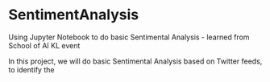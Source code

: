 # SentimentAnalysis
Using Jupyter Notebook to do basic Sentimental Analysis - learned from School of AI KL event

In this project, we will do basic Sentimental Analysis based on Twitter feeds, to identify the 
